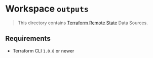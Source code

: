 # Workspace `outputs`

> This directory contains [Terraform Remote State](https://registry.terraform.io/providers/hashicorp/tfe/latest/docs) Data Sources.

## Requirements

* Terraform CLI `1.0.8` or newer
